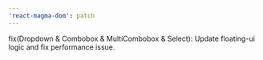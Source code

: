 ```yaml
---
'react-magma-dom': patch
---
```


fix(Dropdown & Combobox & MultiCombobox & Select): Update floating-ui logic and fix performance issue.
